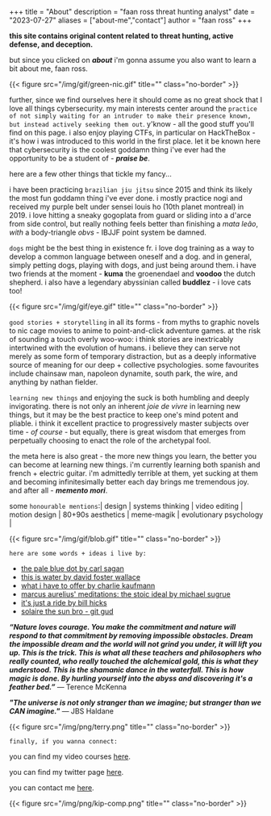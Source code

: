 +++
title = "About"
description = "faan ross threat hunting analyst"
date = "2023-07-27"
aliases = ["about-me","contact"]
author = "faan ross"
+++

**this site contains original content related to threat hunting, active defense, and deception.**

but since you clicked on ***about*** i'm gonna assume you also want to learn a bit about me, faan ross.

{{< figure src="/img/gif/green-nic.gif" title="" class="no-border" >}}


further, since we find ourselves here it should come as no great shock that I love all things cybersecurity. my main interests center around the `practice of not simply waiting for an intruder to make their presence known, but instead actively seeking them out`. y'know - all the good stuff you'll find on this page. i also enjoy playing CTFs, in particular on HackTheBox - it's how i was introduced to this world in the first place. let it be known here that cybersecurity is the coolest goddamn thing i've ever had the opportunity to be a student of - ***praise be***.

here are a few other things that tickle my fancy...


i have been practicing `brazilian jiu jitsu` since 2015 and think its likely the most fun goddamn thing i've ever done. i mostly practice nogi and received my purple belt under sensei louis ho (10th planet montreal) in 2019. i love hitting a sneaky gogoplata from guard or sliding into a d'arce from side control, but really nothing feels better than finishing a *mata leão*, *with* a body-triangle *obvs* - IBJJF point system be damned. 

<!-- {{< figure src="/img/goodboy.gif" title="" class="custom-figure" >}} -->

`dogs` might be the best thing in existence fr. i love dog training as a way to develop a common language between oneself and a dog. and in general, simply petting dogs, playing with dogs, and just being around them. i have two friends at the moment - **kuma** the groenendael and **voodoo** the dutch shepherd. i also have a legendary abyssinian called **buddlez** - i love cats too!  

{{< figure src="/img/gif/eye.gif" title="" class="no-border" >}}

`good stories + storytelling` in all its forms - from myths to graphic novels to nic cage movies to anime to point-and-click adventure games. at the risk of sounding a touch overly woo-woo: i think stories are inextricably intertwined with the evolution of humans. i believe they can serve not merely as some form of temporary distraction, but as a deeply informative source of meaning for our deep + collective psychologies. some favourites include chainsaw man, napoleon dynamite, south park, the wire, and anything by nathan fielder.

`learning new things` and enjoying the suck is both humbling and deeply invigorating. there is not only an inherent *joie de vivre* in learning new things, but it may be the best practice to keep one's mind potent and pliable. i think it excellent practice to progressively master subjects over time - *of course* - but equally, there is great wisdom that emerges from perpetually choosing to enact the role of the archetypal fool. 

the meta here is also great - the more new things you learn, the better you can become at learning new things. i'm currently learning both spanish and french + electric guitar. i'm admittedly terrible at them, yet sucking at them and becoming infinitesimally better each day brings me tremendous joy. and after all - ***memento mori***.

some `honourable mentions`:| design | systems thinking | video editing | motion design | 80+90s aesthetics | meme-magik | evolutionary psychology |

{{< figure src="/img/gif/blob.gif" title="" class="no-border" >}}

<!-- {{< figure src="/img/mckenna.gif" title="" class="custom-figure" >}} -->

`here are some words + ideas i live by:` 
- [the pale blue dot by carl sagan](https://www.youtube.com/watch?v=wupToqz1e2g)
- [this is water by david foster wallace](https://www.youtube.com/watch?v=eC7xzavzEKY)
- [what i have to offer by charlie kaufmann](https://vimeo.com/45097801)
- [marcus aurelius' meditations: the stoic ideal by michael sugrue](https://www.youtube.com/watch?v=Auuk1y4DRgk)
- [it's just a ride by bill hicks](https://www.youtube.com/watch?v=KgzQuE1pR1w)
- [solaire the sun bro - git gud](https://www.youtube.com/watch?v=blSXTZ3Nihs)

***“Nature loves courage. You make the commitment and nature will respond to that commitment by removing impossible obstacles. Dream the impossible dream and the world will not grind you under, it will lift you up. This is the trick. This is what all these teachers and philosophers who really counted, who really touched the alchemical gold, this is what they understood. This is the shamanic dance in the waterfall. This is how magic is done. By hurling yourself into the abyss and discovering it's a feather bed.”***
― Terence McKenna

***"The universe is not only stranger than we imagine; but stranger than we CAN imagine."***
― JBS Haldane

{{< figure src="/img/png/terry.png" title="" class="no-border" >}}

`finally, if you wanna connect:`

you can find my video courses [here](https://www.youtube.com/channel/UCtwchzdOYHiXai5BxXPiHMg).

you can find my twitter page [here](https://www.twitter.com/faanross).

you can contact me [here](mailto:moi@faanross.com).

{{< figure src="/img/png/kip-comp.png" title="" class="no-border" >}}







